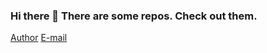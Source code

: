 ### Hi there 👋 There are some repos. Check out them.
[Author](https://facebook.com/tuyen.2k8)
[E-mail](phamthanhtuyen2k8@gmail.com)


